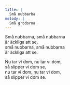 ```yaml
---
title: |
  Små nubbarba
melody: |
  Små grodorna
---
```

Små nubbarna, små nubbarna   
är äckliga att se,   
små nubbarna, små nubbarna   
är äckliga att se.

Nu tar vi dom, nu tar vi dom,   
så slipper vi dom se,   
nu tar vi dom, nu tar vi dom,   
så slipper vi dom se.